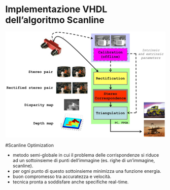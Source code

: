# Implementazione VHDL dell’algoritmo Scanline  
![Alt text](/imgs/img.jpg?raw=true "Big picture")

#Scanline Optimization

* metodo semi-globale in cui il problema delle corrispondenze si riduce ad un sottoinsieme di punti dell’immagine (es. righe di un’immagine, scanline).
* per ogni punto di questo sottoinsieme minimizza una funzione energia.
* buon compromesso tra accuratezza e velocità.
* tecnica pronta a soddisfare anche specifiche real-time. 

